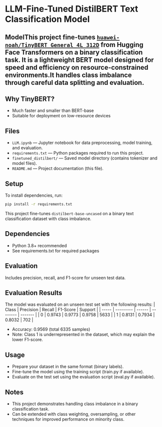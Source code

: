 # LLM-Fine-Tuned DistilBERT Text Classification Model

## ModelThis project fine-tunes [`huawei-noah/TinyBERT_General_4L_312D`](https://huggingface.co/huawei-noah/TinyBERT_General_4L_312D) from Hugging Face Transformers on a binary classification task. It is a lightweight BERT model designed for speed and efficiency on resource-constrained environments.It handles class imbalance through careful data splitting and evaluation.

## Why TinyBERT?

- Much faster and smaller than BERT-base
- Suitable for deployment on low-resource devices
  
## Files
- `LLM.ipynb` — Jupyter notebook for data preprocessing, model training, and evaluation.
- `requirements.txt` — Python packages required to run this project.
- `finetuned_distilbert/` — Saved model directory (contains tokenizer and model files).
- `README.md` — Project documentation (this file).
## Setup
To install dependencies, run:
```bash
pip install -r requirements.txt
```
This project fine-tunes `distilbert-base-uncased` on a binary text classification dataset with class imbalance.

## Dependencies
- Python 3.8+ recommended
- See requirements.txt for required packages
  
## Evaluation
Includes precision, recall, and F1-score for unseen test data.
## Evaluation Results
The model was evaluated on an unseen test set with the following results:
| Class | Precision | Recall | F1-Score | Support |
| ----- | --------- | ------ | -------- | ------- |
| 0     | 0.9743    | 0.9773 | 0.9758   | 5633    |
| 1     | 0.8131    | 0.7934 | 0.8032   | 702     |

- Accuracy: 0.9569 (total 6335 samples)
- Note: Class 1 is underrepresented in the dataset, which may explain the lower F1-score.

## Usage
- Prepare your dataset in the same format (binary labels).
- Fine-tune the model using the training script (train.py if available).
- Evaluate on the test set using the evaluation script (eval.py if available).

## Notes
- This project demonstrates handling class imbalance in a binary classification task.
- Can be extended with class weighting, oversampling, or other techniques for improved performance on minority class.


